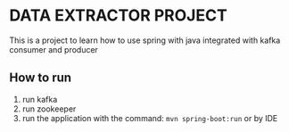 # DATA EXTRACTOR PROJECT
This is a project to learn how to use spring with java integrated with kafka consumer and producer

## How to run
1. run kafka
2. run zookeeper
3. run the application with the command: `mvn spring-boot:run` or by IDE




